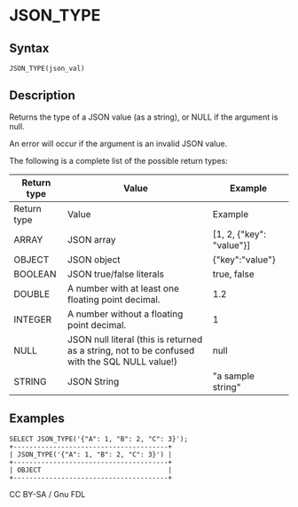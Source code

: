 
# JSON_TYPE

## Syntax


```
JSON_TYPE(json_val)
```

## Description


Returns the type of a JSON value (as a string), or NULL if the argument is null.


An error will occur if the argument is an invalid JSON value.


The following is a complete list of the possible return types:



| Return type | Value | Example |
| --- | --- | --- |
| Return type | Value | Example |
| ARRAY | JSON array | [1, 2, {"key": "value"}] |
| OBJECT | JSON object | {"key":"value"} |
| BOOLEAN | JSON true/false literals | true, false |
| DOUBLE | A number with at least one floating point decimal. | 1.2 |
| INTEGER | A number without a floating point decimal. | 1 |
| NULL | JSON null literal (this is returned as a string, not to be confused with the SQL NULL value!) | null |
| STRING | JSON String | "a sample string" |



## Examples


```
SELECT JSON_TYPE('{"A": 1, "B": 2, "C": 3}');
+---------------------------------------+
| JSON_TYPE('{"A": 1, "B": 2, "C": 3}') |
+---------------------------------------+
| OBJECT                                |
+---------------------------------------+
```


CC BY-SA / Gnu FDL

